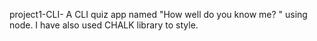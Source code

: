  project1-CLI-
A CLI  quiz app named "How well do you know me?  " using node.
I have also used CHALK library to style.
